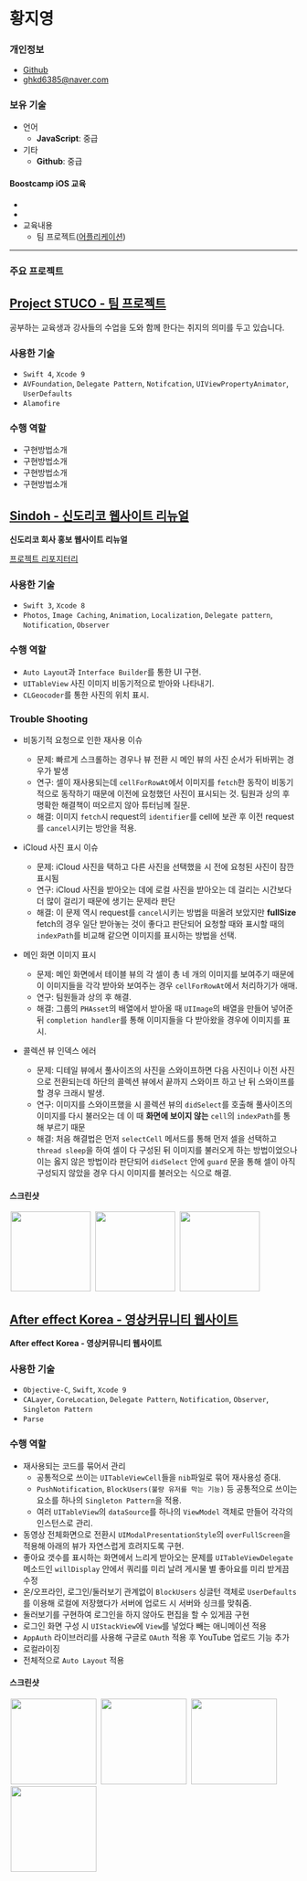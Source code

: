 # 황지영

### 개인정보
- [Github](https://github.com/kate-Hwang)
- [ghkd6385@naver.com](mailto:wnstkdyu@gmail.com)

### 보유 기술
- 언어
  - **JavaScript**: 중급
- 기타
  - **Github**: 중급

#### Boostcamp iOS 교육

- 
-  
- 교육내용
  - 팀 프로젝트([어플리케이션]((https://itunes.apple.com/kr/app/picka-%EC%82%AC%EC%A7%84-%EA%B4%80%EB%A6%AC/id1274880048?mt=8)))

___

### 주요 프로젝트

## [Project STUCO - 팀 프로젝트](https://github.com/kate-Hwang/Project-Stuco)
공부하는 교육생과 강사들의 수업을 도와 함께 한다는 취지의 의미를 두고 있습니다.

### 사용한 기술
- `Swift 4`, `Xcode 9`
- `AVFoundation`, `Delegate Pattern`, `Notifcation`, `UIViewPropertyAnimator`, `UserDefaults`
- `Alamofire`

### 수행 역할
- 구현방법소개
- 구현방법소개
- 구현방법소개
- 구현방법소개

## [Sindoh - 신도리코 웹사이트 리뉴얼](https://github.com/kate-Hwang/uniquepro.pe.kr/tree/main/uniquepro.pe.kr/html/sindoh.com)

**신도리코 회사 홍보 웹사이트 리뉴얼**

[프로젝트 리포지터리](https://github.com)

### 사용한 기술
- `Swift 3`, `Xcode 8`
- `Photos`, `Image Caching`, `Animation`, `Localization`, `Delegate pattern`, `Notification`, `Observer`

### 수행 역할
- `Auto Layout`과 `Interface Builder`를 통한 UI 구현.
- `UITableView` 사진 이미지 비동기적으로 받아와 나타내기.
- `CLGeocoder`를 통한 사진의 위치 표시.

### Trouble Shooting
-  비동기적 요청으로 인한 재사용 이슈

    - 문제: 빠르게 스크롤하는 경우나 뷰 전환 시 메인 뷰의 사진 순서가 뒤바뀌는 경우가 발생
    - 연구: 셀이 재사용되는데 `cellForRowAt`에서 이미지를 `fetch`한 동작이 비동기적으로 동작하기 때문에 이전에 요청했던 사진이 표시되는 것. 팀원과 상의 후 명확한 해결책이 떠오르지 않아 튜터님께 질문.
    - 해결: 이미지 `fetch`시 request의 `identifier`를 cell에 보관 후 이전 request를 `cancel`시키는 방안을 적용.

- iCloud 사진 표시 이슈

  - 문제: iCloud 사진을 택하고 다른 사진을 선택했을 시 전에 요청된 사진이 잠깐 표시됨
  - 연구: iCloud 사진을 받아오는 데에 로컬 사진을 받아오는 데 걸리는 시간보다 더 많이 걸리기 때문에 생기는 문제라 판단
  - 해결: 이 문제 역시 request를 `cancel`시키는 방법을 떠올려 보았지만 **fullSize** fetch의 경우 일단 받아놓는 것이 좋다고 판단되어 요청할 때와 표시할 때의 `indexPath`를 비교해 같으면 이미지를 표시하는 방법을 선택.

- 메인 화면 이미지 표시

  - 문제: 메인 화면에서 테이블 뷰의 각 셀이 총 네 개의 이미지를 보여주기 때문에 이 이미지들을 각각 받아와 보여주는 경우 `cellForRowAt`에서 처리하기가 애매.
  - 연구: 팀원들과 상의 후 해결.
  - 해결: 그룹의 `PHAsset`의 배열에서 받아올 때 `UIImage`의 배열을 만들어 넣어준 뒤 `completion handler`를 통해 이미지들을 다 받아왔을 경우에 이미지를 표시.

- 콜렉션 뷰 인덱스 에러

  - 문제: 디테일 뷰에서 풀사이즈의 사진을 스와이프하면 다음 사진이나 이전 사진으로 전환되는데 하단의 콜렉션 뷰에서 끝까지 스와이프 하고 난 뒤 스와이프를 할 경우 크래시 발생.
  - 연구: 이미지를 스와이프했을 시 콜렉션 뷰의 `didSelect`를 호출해 풀사이즈의 이미지를 다시 불러오는 데 이 때 **화면에 보이지 않는** `cell`의 `indexPath`를 통해 부르기 때문
  - 해결: 처음 해결법은 먼저 `selectCell` 메서드를 통해 먼저 셀을 선택하고 `thread sleep`을 하여 셀이 다 구성된 뒤 이미지를 불러오게 하는 방법이었으나 이는 옳지 않은 방법이라 판단되어 `didSelect` 안에 `guard` 문을 통해 셀이 아직 구성되지 않았을 경우 다시 이미지를 불러오는 식으로 해결.

#### 스크린샷

<img src="images/Picka_main.png" width="140" hspace="2"> <img src="images/Picka_detail.png" width="140" hspace="2"> <img src="images/Picka_temp.png" width="140" hspace="2">

## [After effect Korea - 영상커뮤니티 웹사이트](https://github.com/kate-Hwang/uniquepro.pe.kr/tree/main/uniquepro.pe.kr/html/AfterEffectKorea.project/After-effect)

**After effect Korea - 영상커뮤니티 웹사이트**

### 사용한 기술
- `Objective-C`, `Swift`, `Xcode 9`
- `CALayer`, `CoreLocation`, `Delegate Pattern`, `Notification`, `Observer`, `Singleton Pattern`
- `Parse` 

### 수행 역할
- 재사용되는 코드를 묶어서 관리
  - 공통적으로 쓰이는 `UITableViewCell`들을 `nib`파일로 묶어 재사용성 증대.
  - `PushNotification`, `BlockUsers(불량 유저를 막는 기능)` 등 공통적으로 쓰이는 요소를 하나의 `Singleton Pattern`을 적용.
  - 여러 `UITableView`의 `dataSource`를 하나의 `ViewModel` 객체로 만들어 각각의 인스턴스로 관리.
- 동영상 전체화면으로 전환시 `UIModalPresentationStyle`의 `overFullScreen`을 적용해 아래의 뷰가 자연스럽게 흐려지도록 구현.
- 좋아요 갯수를 표시하는 화면에서 느리게 받아오는 문제를 `UITableViewDelegate` 메소드인 `willDisplay` 안에서 쿼리를 미리 날려 게시물 별 좋아요를 미리 받게끔 수정
- 온/오프라인, 로그인/둘러보기 관계없이 `BlockUsers` 싱글턴 객체로 `UserDefaults`를 이용해 로컬에 저장했다가 서버에 업로드 시 서버와 싱크를 맞춰줌.
- 둘러보기를 구현하여 로그인을 하지 않아도 편집을 할 수 있게끔 구현
- 로그인 화면 구성 시 `UIStackView`에 `View`를 넣었다 빼는 애니메이션 적용
- `AppAuth` 라이브러리를 사용해 구글로 `OAuth` 적용 후 YouTube 업로드 기능 추가
- 로컬라이징
- 전체적으로 `Auto Layout` 적용

#### 스크린샷

<img src="images/Vlogr_select.jpg" width="150" hspace="2"> <img src="images/Vlogr_edit.jpg" width="150" hspace="2"> <img src="images/Vlogr_info.jpg" width="150" hspace="2"> <img src="images/Vlogr_timeline.jpg" width="150" hspace="2">


